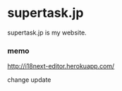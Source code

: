 # supertask.jp
supertask.jp is my website.

### memo
http://i18next-editor.herokuapp.com/

change update
